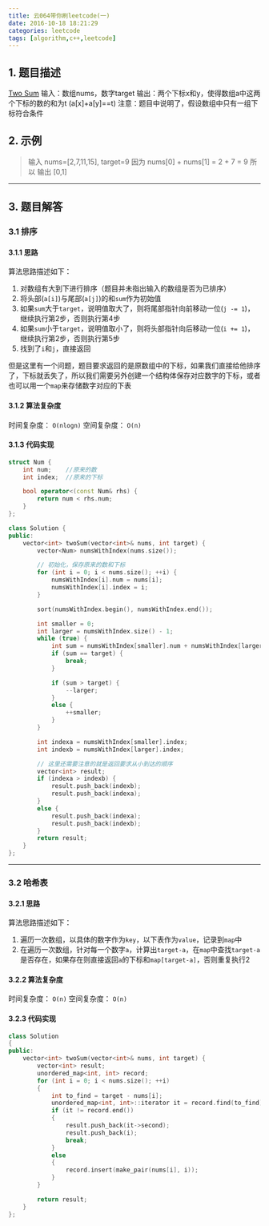 ```yaml
---
title: 云064带你刷leetcode(一)
date: 2016-10-18 18:21:29
categories: leetcode
tags: [algorithm,c++,leetcode]
---
```


## 1. 题目描述
[Two Sum](https://leetcode.com/problems/two-sum/)
输入：数组nums，数字target
输出：两个下标x和y，使得数组a中这两个下标的数的和为t (a[x]+a[y]==t)
注意：题目中说明了，假设数组中只有一组下标符合条件

<!--more-->

## 2. 示例
> 输入 nums=[2,7,11,15], target=9
> 因为 nums[0] + nums[1] = 2 + 7 = 9
> 所以 输出 [0,1]

---

## 3. 题目解答
### 3.1 排序
#### 3.1.1 思路
算法思路描述如下：
1. 对数组有大到下进行排序（题目并未指出输入的数组是否为已排序）
2. 将头部(`a[i]`)与尾部(`a[j]`)的和`sum`作为初始值
3. 如果`sum`大于`target`，说明值取大了，则将尾部指针向前移动一位(`j -= 1`)，继续执行第2步，否则执行第4步
4. 如果`sum`小于`target`，说明值取小了，则将头部指针向后移动一位(`i += 1`)，继续执行第2步，否则执行第5步
5. 找到了`i`和`j`，直接返回

但是这里有一个问题，题目要求返回的是原数组中的下标，如果我们直接给他排序了，下标就丢失了，所以我们需要另外创建一个结构体保存对应数字的下标，或者也可以用一个`map`来存储数字对应的下表

#### 3.1.2 算法复杂度
时间复杂度： `O(nlogn)`
空间复杂度： `O(n)`

#### 3.1.3 代码实现
```cpp
struct Num {
    int num;    //原来的数
    int index;  //原来的下标

    bool operator<(const Num& rhs) {
        return num < rhs.num;
    }
};

class Solution {
public:
    vector<int> twoSum(vector<int>& nums, int target) {
        vector<Num> numsWithIndex(nums.size());

        // 初始化，保存原来的数和下标
        for (int i = 0; i < nums.size(); ++i) {
            numsWithIndex[i].num = nums[i];
            numsWithIndex[i].index = i;
        }

        sort(numsWithIndex.begin(), numsWithIndex.end());

        int smaller = 0;
        int larger = numsWithIndex.size() - 1;
        while (true) {
            int sum = numsWithIndex[smaller].num + numsWithIndex[larger].num;
            if (sum == target) {
                break;
            }

            if (sum > target) {
                --larger;
            }
            else {
                ++smaller;
            }
        }

        int indexa = numsWithIndex[smaller].index;
        int indexb = numsWithIndex[larger].index;

        // 这里还需要注意的就是返回要求从小到达的顺序
        vector<int> result;
        if (indexa > indexb) {
            result.push_back(indexb);
            result.push_back(indexa);
        }
        else {
            result.push_back(indexa);
            result.push_back(indexb);
        }
        return result;
    }
};
```

---

### 3.2 哈希表
#### 3.2.1 思路
算法思路描述如下：
1. 遍历一次数组，以具体的数字作为`key`，以下表作为`value`，记录到`map`中
2. 在遍历一次数组，针对每一个数字`a`，计算出`target-a`，在`map`中查找`target-a`是否存在，如果存在则直接返回`a`的下标和`map[target-a]`，否则重复执行2

#### 3.2.2 算法复杂度
时间复杂度： `O(n)`
空间复杂度： `O(n)`

#### 3.2.3 代码实现
```cpp
class Solution
{
public:
	vector<int> twoSum(vector<int>& nums, int target) {
		vector<int> result;
		unordered_map<int, int> record;
		for (int i = 0; i < nums.size(); ++i)
		{
			int to_find = target - nums[i];
			unordered_map<int, int>::iterator it = record.find(to_find);
			if (it != record.end())
			{
				result.push_back(it->second);
				result.push_back(i);
				break;
			} 
			else
			{
				record.insert(make_pair(nums[i], i));
			}
		}

		return result;
	}
};
```